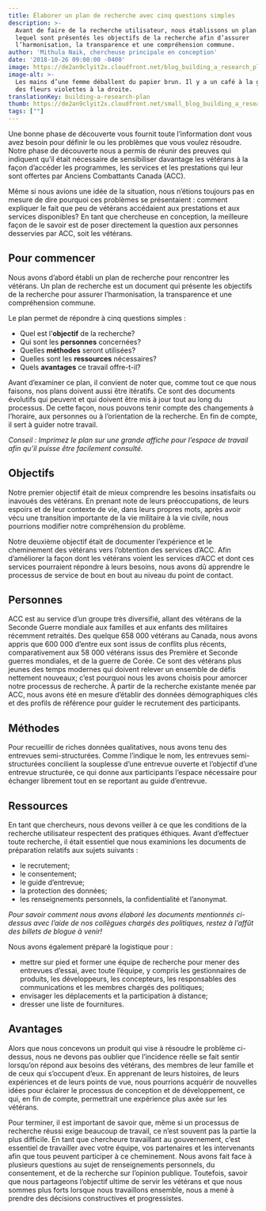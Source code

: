 ```yaml
---
title: Élaborer un plan de recherche avec cinq questions simples
description: >-
  Avant de faire de la recherche utilisateur, nous établissons un plan dans
  lequel sont présentés les objectifs de la recherche afin d’assurer
  l’harmonisation, la transparence et une compréhension commune.
author: 'Mithula Naik, chercheuse principale en conception'
date: '2018-10-26 09:00:00 -0400'
image: https://de2an9clyit2x.cloudfront.net/blog_building_a_research_plan_54517b04ce.jpg
image-alt: >-
  Les mains d’une femme déballent du papier brun. Il y a un café à la gauche et
  des fleurs violettes à la droite.
translationKey: building-a-research-plan
thumb: https://de2an9clyit2x.cloudfront.net/small_blog_building_a_research_plan_54517b04ce.jpg
tags: [""]
---
```


Une bonne phase de découverte vous fournit toute l’information dont vous avez besoin pour définir le ou les problèmes que vous voulez résoudre. Notre phase de découverte nous a permis de réunir des preuves qui indiquent qu’il était nécessaire de sensibiliser davantage les vétérans à la façon d’accéder les programmes, les services et les prestations qui leur sont offertes par Anciens Combattants Canada (ACC).

Même si nous avions une idée de la situation, nous n’étions toujours pas en mesure de dire pourquoi ces problèmes se présentaient : comment expliquer le fait que peu de vétérans accédaient aux prestations et aux services disponibles? En tant que chercheuse en conception, la meilleure façon de le savoir est de poser directement la question aux personnes desservies par ACC, soit les vétérans.

## Pour commencer
Nous avons d’abord établi un plan de recherche pour rencontrer les vétérans. Un plan de recherche est un document qui présente les objectifs de la recherche pour assurer l’harmonisation, la transparence et une compréhension commune.

Le plan permet de répondre à cinq questions simples :

* Quel est l’**objectif** de la recherche?
* Qui sont les **personnes** concernées?
* Quelles **méthodes** seront utilisées?
* Quelles sont les **ressources** nécessaires?
* Quels **avantages** ce travail offre-t-il?

Avant d’examiner ce plan, il convient de noter que, comme tout ce que nous faisons, nos plans doivent aussi être itératifs. Ce sont des documents évolutifs qui peuvent et qui doivent être mis à jour tout au long du processus. De cette façon, nous pouvons tenir compte des changements à l’horaire, aux personnes ou à l’orientation de la recherche. En fin de compte, il sert à guider notre travail.

*Conseil : Imprimez le plan sur une grande affiche pour l’espace de travail afin qu’il puisse être facilement consulté.*

## Objectifs
Notre premier objectif était de mieux comprendre les besoins insatisfaits ou inavoués des vétérans. En prenant note de leurs préoccupations, de leurs espoirs et de leur contexte de vie, dans leurs propres mots, après avoir vécu une transition importante de la vie militaire à la vie civile, nous pourrions modifier notre compréhension du problème.

Notre deuxième objectif était de documenter l’expérience et le cheminement des vétérans vers l’obtention des services d’ACC. Afin d’améliorer la façon dont les vétérans voient les services d’ACC et dont ces services pourraient répondre à leurs besoins, nous avons dû apprendre le processus de service de bout en bout au niveau du point de contact.

## Personnes
ACC est au service d’un groupe très diversifié, allant des vétérans de la Seconde Guerre mondiale aux familles et aux enfants des militaires récemment retraités. Des quelque 658 000 vétérans au Canada, nous avons appris que 600 000 d’entre eux sont issus de conflits plus récents, comparativement aux 58 000 vétérans issus des Première et Seconde guerres mondiales, et de la guerre de Corée. Ce sont des vétérans plus jeunes des temps modernes qui doivent relever un ensemble de défis nettement nouveaux; c’est pourquoi nous les avons choisis pour amorcer notre processus de recherche. À partir de la recherche existante menée par ACC, nous avons été en mesure d’établir des données démographiques clés et des profils de référence pour guider le recrutement des participants.

## Méthodes
Pour recueillir de riches données qualitatives, nous avons tenu des entrevues semi-structurées. Comme l’indique le nom, les entrevues semi-structurées concilient la souplesse d’une entrevue ouverte et l’objectif d’une entrevue structurée, ce qui donne aux participants l’espace nécessaire pour échanger librement tout en se reportant au guide d’entrevue.

## Ressources
En tant que chercheurs, nous devons veiller à ce que les conditions de la recherche utilisateur respectent des pratiques éthiques. Avant d’effectuer toute recherche, il était essentiel que nous examinions les documents de préparation relatifs aux sujets suivants :

* le recrutement;
* le consentement;
* le guide d’entrevue;
* la protection des données;
* les renseignements personnels, la confidentialité et l’anonymat.

*Pour savoir comment nous avons élaboré les documents mentionnés ci-dessus avec l’aide de nos collègues chargés des politiques, restez à l’affût des billets de blogue à venir!*

Nous avons également préparé la logistique pour :

* mettre sur pied et former une équipe de recherche pour mener des entrevues d’essai, avec toute l’équipe, y compris les gestionnaires de produits, les développeurs, les concepteurs, les responsables des communications et les membres chargés des politiques;
* envisager les déplacements et la participation à distance;
* dresser une liste de fournitures.

## Avantages
Alors que nous concevons un produit qui vise à résoudre le problème ci-dessus, nous ne devons pas oublier que l’incidence réelle se fait sentir lorsqu’on répond aux besoins des vétérans, des membres de leur famille et de ceux qui s’occupent d’eux. En apprenant de leurs histoires, de leurs expériences et de leurs points de vue, nous pourrions acquérir de nouvelles idées pour éclairer le processus de conception et de développement, ce qui, en fin de compte, permettrait une expérience plus axée sur les vétérans.

Pour terminer, il est important de savoir que, même si un processus de recherche réussi exige beaucoup de travail, ce n’est souvent pas la partie la plus difficile. En tant que chercheure travaillant au gouvernement, c’est essentiel de travailler avec votre équipe, vos partenaires et les intervenants afin que tous peuvent participer à ce cheminement. Nous avons fait face à plusieurs questions au sujet de renseignements personnels, du consentement, et de la recherche sur l’opinion publique. Toutefois, savoir que nous partageons l’objectif ultime de servir les vétérans et que nous sommes plus forts lorsque nous travaillons ensemble, nous a mené à prendre des décisions constructives et progressistes.
